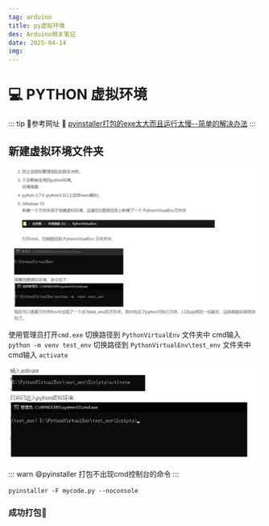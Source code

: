 ```yaml
---
tag: arduino
title: py虚拟环境
des: Arduino相关笔记
date: 2025-04-14
img: 
---
```


# :computer: PYTHON 虚拟环境

::: tip
:book:参考网址
:tada: [pyinstaller打包的exe太大而且运行太慢--简单的解决办法](https://blog.csdn.net/m0_47472749/article/details/124426544)
:::


## 新建虚拟环境文件夹


![py01](./img/py01.png)

使用管理员打开`cmd.exe`
切换路径到 `PythonVirtualEnv` 文件夹中
cmd输入   `python -m venv test_env`
切换路径到 `PythonVirtualEnv\test_env` 文件夹中
cmd输入 `activate`

![py01](./img/py02.png)


::: warn
:smile:pyinstaller 打包不出现cmd控制台的命令
::: 

`pyinstaller -F mycode.py --noconsole `

### 成功打包:shit:
